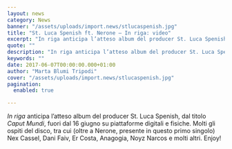```yaml
---
layout: news
category: News
banner: "/assets/uploads/import.news/stlucaspenish.jpg"
title: "St. Luca Spenish ft. Nerone – In riga: video"
excerpt: "In riga anticipa l’atteso album del producer St. Luca Spenish, dal titolo Caput Mundi, fuori dal 16 giugno su piattaforme digitali e fisiche. Molti gli ospiti del disco, tra cui (oltre a Nerone, presente in questo primo singolo) Nex Cassel, Dani Faiv, Er Costa, Anagogia, Noyz Narcos e molti altri. Enjoy!"
quote: ""
description: "In riga anticipa l’atteso album del producer St. Luca Spenish, dal titolo Caput Mundi, fuori dal 16 giugno su piattaforme digitali e fisiche. Molti gli ospiti del disco, tra cui (oltre a Nerone, presente in questo primo singolo) Nex Cassel, Dani Faiv, Er Costa, Anagogia, Noyz Narcos e molti altri. Enjoy!"
keywords: ""
date: 2017-06-07T00:00:00.000+01:00
author: "Marta Blumi Tripodi"
cover: "/assets/uploads/import.news/stlucaspenish.jpg"
pagination:
  enabled: true

---
```


_In riga_ anticipa l’atteso album del producer St. Luca Spenish, dal titolo _Caput Mundi_, fuori dal 16 giugno su piattaforme digitali e fisiche. Molti gli ospiti del disco, tra cui (oltre a Nerone, presente in questo primo singolo) Nex Cassel, Dani Faiv, Er Costa, Anagogia, Noyz Narcos e molti altri. Enjoy!
